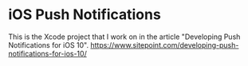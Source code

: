 # iOS Push Notifications
This is the Xcode project that I work on in the article "Developing Push Notifications for iOS 10". https://www.sitepoint.com/developing-push-notifications-for-ios-10/

